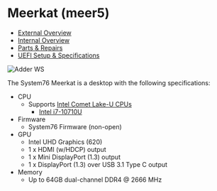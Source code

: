 # Meerkat (meer5)

- [External Overview](./external-overview.md)
- [Internal Overview](./internal-overview.md)
- [Parts & Repairs](./repairs.md)
- [UEFI Setup & Specifications](./setup-specs.md)

![Adder WS](./img/addw1.png)

The System76 Meerkat is a desktop with the following specifications:

- CPU
    - Supports [Intel Comet Lake-U CPUs](../../components/intel/cpu/README.md)
        - [Intel i7-10710U](https://ark.intel.com/content/www/us/en/ark/products/196448/intel-core-i7-10710u-processor-12m-cache-up-to-4-70-ghz.html)
- Firmware
    - System76 Firmware (non-open)
- GPU
    - Intel UHD Graphics (620)
    - 1 x HDMI (w/HDCP) output
    - 1 x Mini DisplayPort (1.3) output
    - 1 x DisplayPort (1.3) over USB 3.1 Type C output
- Memory
    - Up to 64GB dual-channel DDR4 @ 2666 MHz
